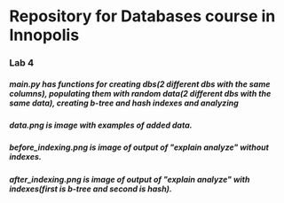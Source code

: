 # Repository for Databases course in Innopolis
### Lab 4
##### main.py has functions for creating dbs(2 different dbs with the same columns), populating them with random data(2 different dbs with the same data), creating b-tree and hash indexes and analyzing
##### data.png is image with examples of added data.
##### before_indexing.png is image of output of "explain analyze" without indexes.
##### after_indexing.png is image of output of "explain analyze" with indexes(first is b-tree and second is hash). 
